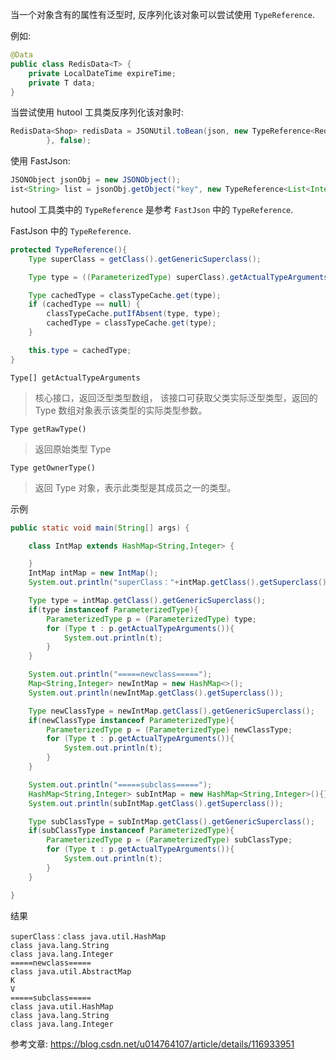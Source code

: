 当一个对象含有的属性有泛型时, 反序列化该对象可以尝试使用 `TypeReference`.

例如:

```java
@Data
public class RedisData<T> {
    private LocalDateTime expireTime;
    private T data;
}
```

当尝试使用 hutool 工具类反序列化该对象时:

```java
RedisData<Shop> redisData = JSONUtil.toBean(json, new TypeReference<RedisData<Shop>>() {
        }, false);
```

使用 FastJson:

```java
JSONObject jsonObj = new JSONObject();
ist<String> list = jsonObj.getObject("key", new TypeReference<List<Integer>>(){});
```

hutool 工具类中的 `TypeReference` 是参考 `FastJson` 中的 `TypeReference`.

FastJson 中的 `TypeReference`.

```java
protected TypeReference(){
	Type superClass = getClass().getGenericSuperclass();

	Type type = ((ParameterizedType) superClass).getActualTypeArguments()[0];

	Type cachedType = classTypeCache.get(type);
	if (cachedType == null) {
		classTypeCache.putIfAbsent(type, type);
		cachedType = classTypeCache.get(type);
	}

	this.type = cachedType;
}

```

`Type[] getActualTypeArguments`

> 核心接口，返回泛型类型数组， 该接口可获取父类实际泛型类型，返回的 Type 数组对象表示该类型的实际类型参数。

`Type getRawType()`

> 返回原始类型 Type

`Type getOwnerType()`

> 返回 Type 对象，表示此类型是其成员之一的类型。

示例

```java
public static void main(String[] args) {

	class IntMap extends HashMap<String,Integer> {

	}
	IntMap intMap = new IntMap();
	System.out.println("superClass："+intMap.getClass().getSuperclass());

	Type type = intMap.getClass().getGenericSuperclass();
	if(type instanceof ParameterizedType){
		ParameterizedType p = (ParameterizedType) type;
		for (Type t : p.getActualTypeArguments()){
			System.out.println(t);
		}
	}

	System.out.println("=====newclass=====");
	Map<String,Integer> newIntMap = new HashMap<>();
	System.out.println(newIntMap.getClass().getSuperclass());

	Type newClassType = newIntMap.getClass().getGenericSuperclass();
	if(newClassType instanceof ParameterizedType){
		ParameterizedType p = (ParameterizedType) newClassType;
		for (Type t : p.getActualTypeArguments()){
			System.out.println(t);
		}
	}

	System.out.println("=====subclass=====");
	HashMap<String,Integer> subIntMap = new HashMap<String,Integer>(){};
	System.out.println(subIntMap.getClass().getSuperclass());

	Type subClassType = subIntMap.getClass().getGenericSuperclass();
	if(subClassType instanceof ParameterizedType){
		ParameterizedType p = (ParameterizedType) subClassType;
		for (Type t : p.getActualTypeArguments()){
			System.out.println(t);
		}
	}

}
```

结果

```shell
superClass：class java.util.HashMap
class java.lang.String
class java.lang.Integer
=====newclass=====
class java.util.AbstractMap
K
V
=====subclass=====
class java.util.HashMap
class java.lang.String
class java.lang.Integer
```

参考文章: https://blog.csdn.net/u014764107/article/details/116933951
